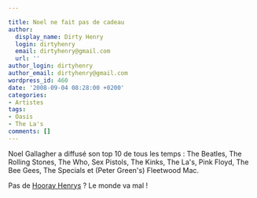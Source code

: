 ```yaml
---

title: Noel ne fait pas de cadeau
author:
  display_name: Dirty Henry
  login: dirtyhenry
  email: dirtyhenry@gmail.com
  url: ''
author_login: dirtyhenry
author_email: dirtyhenry@gmail.com
wordpress_id: 460
date: '2008-09-04 08:28:00 +0200'
categories:
- Artistes
tags:
- Oasis
- The La's
comments: []
---
```

Noel Gallagher a diffusé son top 10 de tous les temps : The Beatles, The Rolling Stones, The Who, Sex Pistols, The Kinks, The La's, Pink Floyd, The Bee Gees, The Specials et (Peter Green's) Fleetwood Mac. 

Pas de <a href="http://myspace.com/hoorayhenrys">Hooray Henrys</a> ? Le monde va mal !
